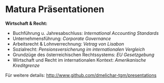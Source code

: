 # Matura Präsentationen

**Wirtschaft & Recht:**

* Buchführung u. Jahresabschluss: *International Accounting Standards*
* Unternehmensführung: *Corporate Governance*
* Arbeitsrecht & Lohnverrechnung: *Vetrag von Lisabon*
* Sozialrecht: *Pensionsversicherung im internationalen Vergleich*
* Grundzüge des österreichischen Rechtssystems: *EU Gesetzgebung*
* Wirtschaft und Recht im internationalen Kontext: *Amerikanische Kreditgrenze*

Für weitere details: http://www.github.com/dmelichar-tgm/presentations

